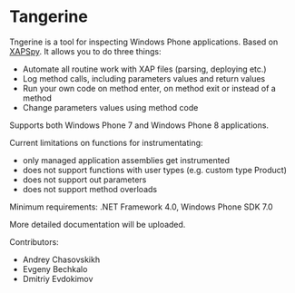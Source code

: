 Tangerine
=========

Tngerine is a tool for inspecting Windows Phone applications. Based on [XAPSpy](http://github.com/sensepost/xapspy). It allows you to do three things:

 - Automate all routine work with XAP files (parsing, deploying etc.)
 - Log method calls, including parameters values and return values
 - Run your own code on method enter, on method exit or instead of a method
 - Change parameters values using method code

Supports both Windows Phone 7 and Windows Phone 8 applications.

Current limitations on functions for instrumentating:
 - only managed application assemblies get instrumented
 - does not support functions with user types (e.g. custom type Product)
 - does not support out parameters
 - does not support method overloads

Minimum requirements: .NET Framework 4.0, Windows Phone SDK 7.0

More detailed documentation will be uploaded.

Contributors:
* Andrey Chasovskikh
* Evgeny Bechkalo
* Dmitriy Evdokimov
